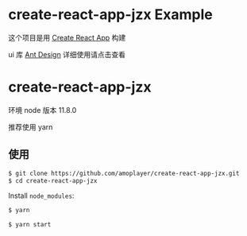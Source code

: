 # create-react-app-jzx Example

这个项目是用 [Create React App](https://github.com/facebook/create-react-app) 构建

ui 库 [Ant Design](https://ant.design/index-cn) 详细使用请点击查看 

# create-react-app-jzx

环境 node 版本 11.8.0

推荐使用 yarn

## 使用
```bash
$ git clone https://github.com/amoplayer/create-react-app-jzx.git
$ cd create-react-app-jzx
```

Install `node_modules`:

```bash
$ yarn
```

```bash
$ yarn start
```



